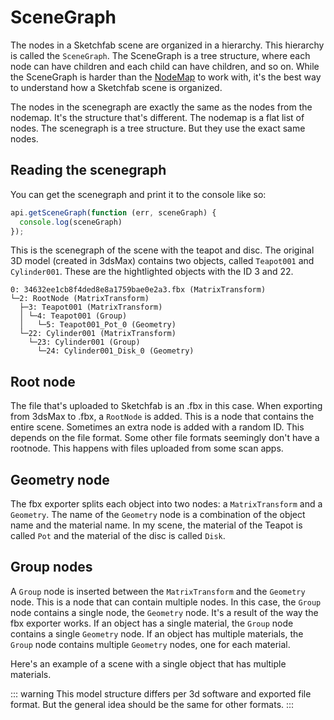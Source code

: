 <script setup>
import CodePenEmbed from '../../components/CodePenEmbed.vue'
</script>

# SceneGraph

The nodes in a Sketchfab scene are organized in a hierarchy. This hierarchy is called the `SceneGraph`. The SceneGraph is a tree structure, where each node can have children and each child can have children, and so on. While the SceneGraph is harder than the [NodeMap](../objects/nodemap) to work with, it's the best way to understand how a Sketchfab scene is organized.

The nodes in the scenegraph are exactly the same as the nodes from the nodemap. It's the structure that's different. The nodemap is a flat list of nodes. The scenegraph is a tree structure. But they use the exact same nodes.

## Reading the scenegraph

You can get the scenegraph and print it to the console like so:

```js
api.getSceneGraph(function (err, sceneGraph) {
  console.log(sceneGraph)
});
```

<CodePenEmbed id="rNQQbxz/690d3035ff08a5410d62135261672c7f" />

This is the scenegraph of the scene with the teapot and disc. The original 3D model (created in 3dsMax) contains two objects, called `Teapot001` and `Cylinder001`. These are the hightlighted objects with the ID 3 and 22. 

```txt{3,6}
0: 34632ee1cb8f4ded8e8a1759bae0e2a3.fbx (MatrixTransform)
└─2: RootNode (MatrixTransform)
  ├─3: Teapot001 (MatrixTransform)
  │ └─4: Teapot001 (Group)
  │   └─5: Teapot001_Pot_0 (Geometry)
  └─22: Cylinder001 (MatrixTransform)
    └─23: Cylinder001 (Group)
      └─24: Cylinder001_Disk_0 (Geometry)
```

## Root node

The file that's uploaded to Sketchfab is an .fbx in this case. When exporting from 3dsMax to .fbx, a `RootNode` is added. This is a node that contains the entire scene. Sometimes an extra node is added with a random ID. This depends on the file format. Some other file formats seemingly don't have a rootnode. This happens with files uploaded from some scan apps.

## Geometry node

The fbx exporter splits each object into two nodes: a `MatrixTransform` and a `Geometry`. The name of the `Geometry` node is a combination of the object name and the material name. In my scene, the material of the Teapot is called `Pot` and the material of the disc is called `Disk`.

## Group nodes

A `Group` node is inserted between the `MatrixTransform` and the `Geometry` node. This is a node that can contain multiple nodes. In this case, the `Group` node contains a single node, the `Geometry` node. It's a result of the way the fbx exporter works. If an object has a single material, the `Group` node contains a single `Geometry` node. If an object has multiple materials, the `Group` node contains multiple `Geometry` nodes, one for each material.

Here's an example of a scene with a single object that has multiple materials. 

<CodePenEmbed id="PoxxvOj/fff744947a56c685fbe1908e9a037181" />

::: warning
This model structure differs per 3d software and exported file format. But the general idea should be the same for other formats.
:::

